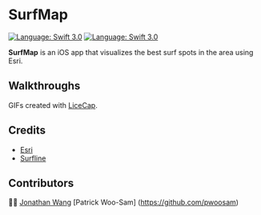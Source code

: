 # SurfMap

[![Language: Swift 3.0](https://img.shields.io/badge/swift-3.0-orange.svg?style=flat)](https://developer.apple.com/swift)  [![Language: Swift 3.0](https://img.shields.io/github/license/mashape/apistatus.svg)](https://opensource.org/licenses/MIT)

**SurfMap** is an iOS app that visualizes the best surf spots in the area using Esri.

## Walkthroughs

GIFs created with [LiceCap](http://i.imgur.com/wo8w5us.gif).

## Credits
- [Esri](https://developers.arcgis.com/)
- [Surfline](http://www.surfline.com/)

## Contributors
👌🏼 [Jonathan Wang](https://github.com/JWangatang) [Patrick Woo-Sam] (https://github.com/pwoosam)
